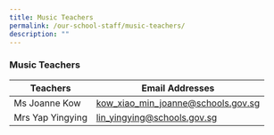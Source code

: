 ```yaml
---
title: Music Teachers
permalink: /our-school-staff/music-teachers/
description: ""
---
```

### Music Teachers

| Teachers | Email Addresses |
|---|---|
| Ms Joanne Kow | kow_xiao_min_joanne@schools.gov.sg |
| Mrs Yap Yingying | lin_yingying@schools.gov.sg |